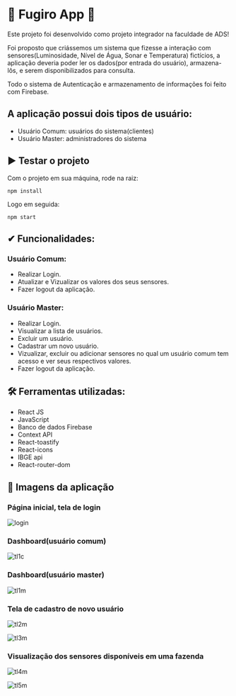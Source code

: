 # 📡 Fugiro App 📡

Este projeto foi desenvolvido como projeto integrador na faculdade de ADS!

Foi proposto que criássemos um sistema que fizesse a interação com sensores(Luminosidade, Nível de Água, Sonar e Temperatura) fictícios,
a aplicação deveria poder ler os dados(por entrada do usuário), armazena-lôs,
e serem disponibilizados para consulta.

Todo o sistema de Autenticação e armazenamento de informações foi feito com Firebase.

## A aplicação possui dois tipos de usuário:
- Usuário Comum: usuários do sistema(clientes)
- Usuário Master: administradores do sistema

## ▶ Testar o projeto

Com o projeto em sua máquina, rode na raiz:

```
npm install
```
Logo em seguida:
```
npm start
```

## ✔ Funcionalidades:
### Usuário Comum:
- Realizar Login.
- Atualizar e Vizualizar os valores dos seus sensores.
- Fazer logout da aplicação.

### Usuário Master:
- Realizar Login.
- Visualizar a lista de usuários.
- Excluir um usuário.
- Cadastrar um novo usuário.
- Vizualizar, excluir ou adicionar sensores no qual um usuário comum tem acesso e ver seus respectivos valores.
- Fazer logout da aplicação.

## 🛠 Ferramentas utilizadas:
- React JS
- JavaScript
- Banco de dados Firebase
- Context API
- React-toastify
- React-icons
- IBGE api
- React-router-dom

## 📸 Imagens da aplicação

### Página inicial, tela de login
![login](https://user-images.githubusercontent.com/72395637/203190400-f7173c8c-592f-4582-9057-0904c0f79845.JPG)

### Dashboard(usuário comum)
![tl1c](https://user-images.githubusercontent.com/72395637/203190806-cf1dd126-b4b7-46d3-98ba-a973ec4303a2.JPG)

### Dashboard(usuário master)
![tl1m](https://user-images.githubusercontent.com/72395637/203191235-0158b4dd-a2b4-4488-b56b-18ca68127e63.JPG)

### Tela de cadastro de novo usuário
![tl2m](https://user-images.githubusercontent.com/72395637/203191586-d1737c37-a226-454b-8955-47ce6d3ff456.JPG)

![tl3m](https://user-images.githubusercontent.com/72395637/203191588-6b3e2236-d6ef-41ba-95f8-0653e50fe5e2.JPG)

### Visualização dos sensores disponíveis em uma fazenda
![tl4m](https://user-images.githubusercontent.com/72395637/203192911-180a148a-8b90-414a-b640-e72622cd2959.JPG)

![tl5m](https://user-images.githubusercontent.com/72395637/203193121-097ae677-1efd-458a-964d-02602c23adb6.JPG)

